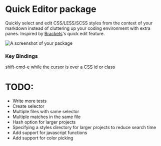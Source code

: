# Quick Editor package

Quickly select and edit CSS/LESS/SCSS styles from the context of your markdown instead of cluttering up your coding environment with extra panes.
Inspired by [Brackets](http://brackets.io/)'s quick edit feature.

![A screenshot of your package](https://f.cloud.github.com/assets/69169/2290250/c35d867a-a017-11e3-86be-cd7c5bf3ff9b.gif)

### Key Bindings
shift-cmd-e while the cursor is over a CSS id or class


# TODO:
  * Write more tests
  * Create selector
  * Multiple files with same selector
  * Multiple matches in the same file
  * Hash option for larger projects
  * Specifying a styles directory for larger projects to reduce search time
  * Add support for javascript functions
  * Add support for color picking
